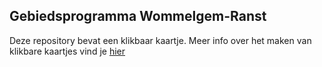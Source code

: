 ## Gebiedsprogramma Wommelgem-Ranst

Deze repository bevat een klikbaar kaartje. Meer info over het maken van klikbare kaartjes vind je [hier](https://github.com/wannes-vlaanderen/kaartjes-files)
